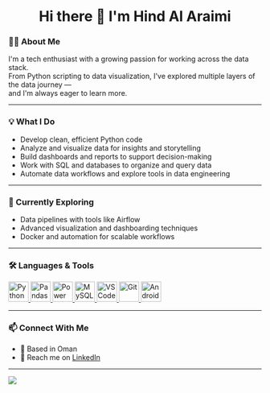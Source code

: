 <div align="center">
  
  <h1>Hi there 👋 I'm Hind Al Araimi</h1>

</div>

### 👩‍💻 About Me

I'm a tech enthusiast with a growing passion for working across the data stack.  
From Python scripting to data visualization, I've explored multiple layers of the data journey —  
and I'm always eager to learn more.

---

### 💡 What I Do

- Develop clean, efficient Python code  
- Analyze and visualize data for insights and storytelling  
- Build dashboards and reports to support decision-making  
- Work with SQL and databases to organize and query data  
- Automate data workflows and explore tools in data engineering  

---

### 🧠 Currently Exploring

- Data pipelines with tools like Airflow  
- Advanced visualization and dashboarding techniques  
- Docker and automation for scalable workflows  

---

### 🛠️ Languages & Tools

<p align="left">
  <a href="https://www.python.org/" target="_blank">
    <img src="https://www.vectorlogo.zone/logos/python/python-icon.svg" alt="Python" width="40" height="40"/>
  </a>
  <a href="https://pandas.pydata.org/" target="_blank">
    <img src="https://raw.githubusercontent.com/valohai/ml-logos/master/pandas.svg" alt="Pandas" width="40" height="40"/>
  </a>
  <a href="https://powerbi.microsoft.com/" target="_blank">
    <img src="https://upload.wikimedia.org/wikipedia/commons/c/cf/New_Power_BI_Logo.svg" alt="Power BI" width="40" height="40"/>
  </a>
  <a href="https://www.mysql.com/" target="_blank">
    <img src="https://www.vectorlogo.zone/logos/mysql/mysql-icon.svg" alt="MySQL" width="40" height="40"/>
  </a>
  <a href="https://code.visualstudio.com/" target="_blank">
    <img src="https://www.vectorlogo.zone/logos/visualstudio_code/visualstudio_code-icon.svg" alt="VS Code" width="40" height="40"/>
  </a>
  <a href="https://git-scm.com/" target="_blank">
    <img src="https://www.vectorlogo.zone/logos/git-scm/git-scm-icon.svg" alt="Git" width="40" height="40"/>
  </a>
  <a href="https://developer.android.com/studio" target="_blank">
    <img src="https://www.vectorlogo.zone/logos/android/android-icon.svg" alt="Android Studio" width="40" height="40"/>
  </a>
</p>

---

### 📫 Connect With Me

- 📍 Based in Oman  
- 💬 Reach me on [LinkedIn](https://www.linkedin.com/in/hind-abdallah-4701bb301/)  

---

<picture>
  <source
    srcset="https://github-readme-stats.vercel.app/api?username=hind-alaraimi&show_icons=true&theme=dracula"
    media="(prefers-color-scheme: dark)"
  />
  <source
    srcset="https://github-readme-stats.vercel.app/api?username=hind-alaraimi&show_icons=true"
    media="(prefers-color-scheme: light), (prefers-color-scheme: no-preference)"
  />
  <img src="https://github-readme-stats.vercel.app/api?username=hind-alaraimi&show_icons=true" />
</picture>

